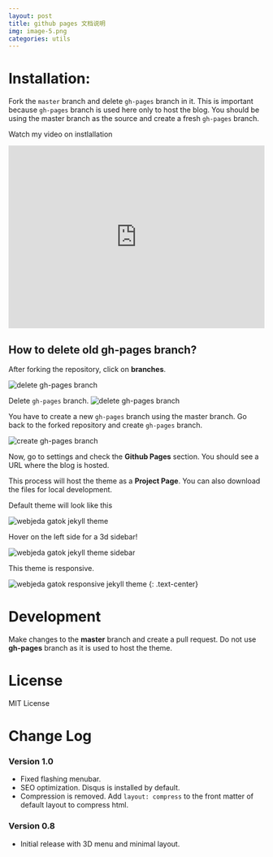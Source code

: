 ```yaml
---
layout: post
title: github pages 文档说明
img: image-5.png
categories: utils
---
```



# Installation: 
Fork the ``master`` branch and delete ``gh-pages`` branch in it. This is important because ``gh-pages`` branch is used here only to host the blog. You should be using the master branch as the source and create a fresh ``gh-pages`` branch.

Watch my video on instlallation
<iframe width="100%" height="360" src="https://www.youtube.com/embed/T2nx6tj-ZH4?rel=0" frameborder="0" allowfullscreen></iframe>

## How to delete old **gh-pages** branch?
After forking the repository, click on **branches**.

![delete gh-pages branch](http://blog.webjeda.com/images/delete-github-branch.png)

Delete ``gh-pages`` branch.
![delete gh-pages branch](http://blog.webjeda.com/images/delete-github-branch-2.png)

You have to create a new ``gh-pages`` branch using the master branch. Go back to the forked repository and create ``gh-pages`` branch.

![create gh-pages branch](http://blog.webjeda.com/images/create-gh-pages-branch.JPG)

Now, go to settings and check the **Github Pages** section. You should see a URL where the blog is hosted.

This process will host the theme as a **Project Page**. You can also download the files for local development. 

Default theme will look like this

![webjeda gatok jekyll theme]({{site.baseurl}}/images/webjeda-gatok-jekyll-theme-screenshot-1.png)

Hover on the left side for a 3d sidebar!

![webjeda gatok jekyll theme sidebar]({{site.baseurl}}/images/webjeda-gatok-jekyll-theme-screenshot.jpg)


This theme is responsive.

![webjeda gatok responsive jekyll theme]({{site.baseurl}}/images/webjeda-gatok-jekyll-theme-screenshot-2.png)
{: .text-center}


# Development
Make changes to the **master** branch and create a pull request. Do not use **gh-pages** branch as it is used to host the theme.


# License
MIT License

# Change Log

### Version 1.0
* Fixed flashing menubar. 
* SEO optimization. Disqus is installed by default. 
* Compression is removed. Add ```layout: compress``` to the front matter of default layout to compress html.

### Version 0.8
* Initial release with 3D menu and minimal layout.
